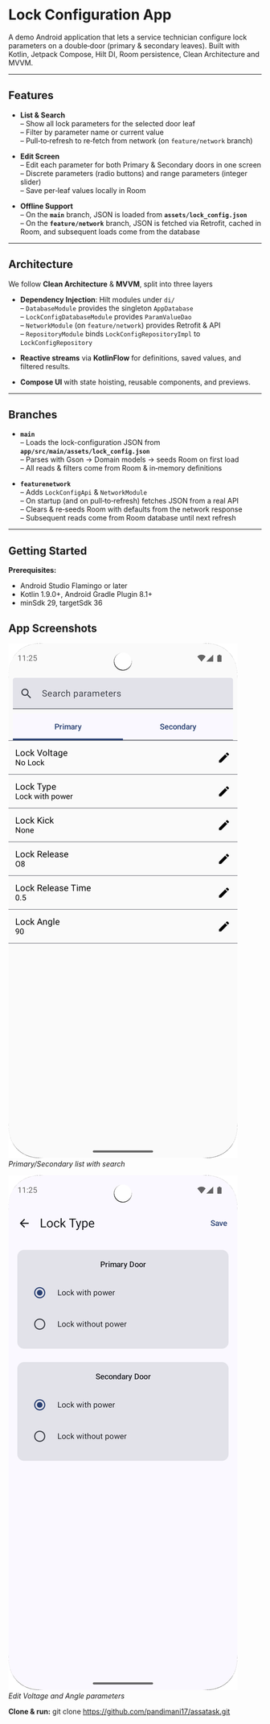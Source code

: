 # Lock Configuration App

A demo Android application that lets a service technician configure lock parameters on a double‑door (primary & secondary leaves). Built with Kotlin, Jetpack Compose, Hilt DI, Room persistence, Clean Architecture and MVVM.

---

##  Features

- **List & Search**  
  – Show all lock parameters for the selected door leaf  
  – Filter by parameter name or current value  
  – Pull‑to‑refresh to re‑fetch from network (on `feature/network` branch)

- **Edit Screen**  
  – Edit each parameter for both Primary & Secondary doors in one screen  
  – Discrete parameters (radio buttons) and range parameters (integer slider)  
  – Save per‑leaf values locally in Room

- **Offline Support**  
  – On the **`main`** branch, JSON is loaded from **`assets/lock_config.json`**  
  – On the **`feature/network`** branch, JSON is fetched via Retrofit, cached in Room, and subsequent loads come from the database

---

##  Architecture

We follow **Clean Architecture** & **MVVM**, split into three layers


- **Dependency Injection**: Hilt modules under `di/`  
  – `DatabaseModule` provides the singleton `AppDatabase`  
  – `LockConfigDatabaseModule` provides `ParamValueDao`  
  – `NetworkModule` (on `feature/network`) provides Retrofit & API  
  – `RepositoryModule` binds `LockConfigRepositoryImpl` to `LockConfigRepository`

- **Reactive streams** via **KotlinFlow** for definitions, saved values, and filtered results.

- **Compose UI** with state hoisting, reusable components, and previews.

---

##  Branches

- **`main`**  
  – Loads the lock-configuration JSON from **`app/src/main/assets/lock_config.json`**  
  – Parses with Gson → Domain models → seeds Room on first load  
  – All reads & filters come from Room & in‑memory definitions

- **`featurenetwork`**  
  – Adds `LockConfigApi` & `NetworkModule`  
  – On startup (and on pull‑to‑refresh) fetches JSON from a real API  
  – Clears & re‑seeds Room with defaults from the network response  
  – Subsequent reads come from Room database until next refresh

---

##  Getting Started

**Prerequisites:**
- Android Studio Flamingo or later
- Kotlin 1.9.0+, Android Gradle Plugin 8.1+
- minSdk 29, targetSdk 36
## App Screenshots

![Lock Config List Screen](screenshots/list_screen.png)  
*Primary/Secondary list with search*

![Lock Config Edit Screen](screenshots/edit_screen.png)  
*Edit Voltage and Angle parameters*

**Clone & run:**
git clone https://github.com/pandimani17/assatask.git



